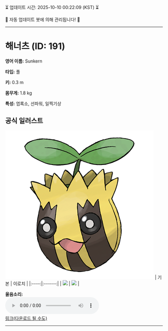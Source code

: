 
⏳ 업데이트 시간: 2025-10-10 00:22:09 (KST) ⏳

🤖 자동 업데이트 봇에 의해 관리됩니다! 🤖

---

# 해너츠 (ID: 191)
**영어 이름:** Sunkern

**타입:** 풀

**키:** 0.3 m

**몸무게:** 1.8 kg

**특성:** 엽록소, 선파워, 일찍기상

## 공식 일러스트
![](https://raw.githubusercontent.com/PokeAPI/sprites/master/sprites/pokemon/other/official-artwork/191.png)
| 기본 | 이로치 |
|:----:|:------:|
| <img src="http://play.pokemonshowdown.com/sprites/ani/sunkern.gif" width="200"> | <img src="http://play.pokemonshowdown.com/sprites/ani-shiny/sunkern.gif" width="200"> |

**울음소리:**<br><audio controls src="https://raw.githubusercontent.com/PokeAPI/cries/main/cries/pokemon/latest/191.ogg"></audio><br> [링크(다운로드 될 수도)](https://raw.githubusercontent.com/PokeAPI/cries/main/cries/pokemon/latest/191.ogg)


---
